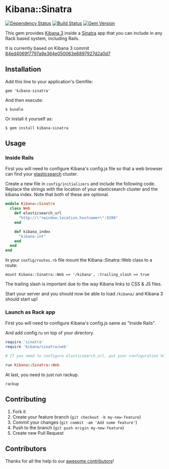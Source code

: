 # Kibana::Sinatra

[![Dependency Status](https://gemnasium.com/ianneub/kibana-sinatra.png)](https://gemnasium.com/ianneub/kibana-sinatra)
[![Build Status](https://travis-ci.org/ianneub/kibana-sinatra.png)](https://travis-ci.org/ianneub/kibana-sinatra)
[![Gem Version](https://badge.fury.io/rb/kibana-sinatra.png)](http://badge.fury.io/rb/kibana-sinatra)

This gem provides [Kibana 3](https://github.com/elasticsearch/kibana) inside a [Sinatra](http://www.sinatrarb.com/) app that you can include in any Rack based system, including Rails.

It is currently based on Kibana 3 commit [84ed4069f7797a9e364e050063e6897927d2a0d7](https://github.com/elasticsearch/kibana/commits/84ed4069f7797a9e364e050063e6897927d2a0d7)

## Installation

Add this line to your application's Gemfile:

    gem 'kibana-sinatra'

And then execute:

    $ bundle

Or install it yourself as:

    $ gem install kibana-sinatra

## Usage

### Inside Rails

First you will need to configure Kibana's config.js file so that a web browser can find your [elasticsearch](http://www.elasticsearch.org/) cluster.

Create a new file in `config/initializers` and include the following code. Replace the strings with the location of your elasticsearch cluster and the kibana index. Note that both of these are optional.

```ruby
module Kibana::Sinatra
  class Web
    def elasticsearch_url
      "http://\"+window.location.hostname+\":9200"
    end

    def kibana_index
      "kibana-int"
    end
  end
end
```

In your `config/routes.rb` file mount the Kibana::Sinatra::Web class to a route:

    mount Kibana::Sinatra::Web => '/kibana', :trailing_slash => true

The trailing slash is important due to the way Kibana links to CSS & JS files.

Start your server and you should now be able to load `/kibana/` and Kibana 3 should start up!

### Launch as Rack app

First you will need to configure Kibana's config.js same as "Inside Rails".

And add config.ru on top of your directory.

```ruby
require 'sinatra'
require 'kibana/sinatra/web'

# If you need to configure elasticsearch_url, put your configuration here just like the Rails example.

run Kibana::Sinatra::Web
```

At last, you need to just run rackup.

```
rackup
```

## Contributing

1. Fork it
2. Create your feature branch (`git checkout -b my-new-feature`)
3. Commit your changes (`git commit -am 'Add some feature'`)
4. Push to the branch (`git push origin my-new-feature`)
5. Create new Pull Request

## Contributors

Thanks for all the help to our [awesome contributors](https://github.com/ianneub/kibana-sinatra/graphs/contributors)!
